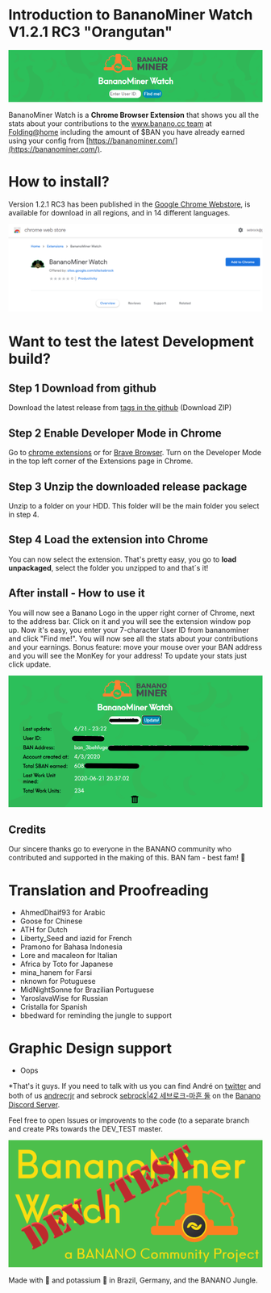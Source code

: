 # Introduction to BananoMiner Watch V1.2.1 RC3 "Orangutan"

![](./assets/mine-intro.png)

BananoMiner Watch is a **Chrome Browser Extension** that shows you all the stats about your contributions to the [www.banano.cc team](https://stats.foldingathome.org/team/234980) at [Folding@home](https://foldingathome.org/) including the amount of $BAN you have already earned using your config from [https://bananominer.com/](https://bananominer.com/).

# How to install?

Version 1.2.1 RC3 has been published in the [Google Chrome  Webstore](https://chrome.google.com/webstore/detail/pdnkikfbjfhikkpopfoaihhfbhaplpfc?authuser=0&hl=en), is available for download in all regions, and in 14 different languages.

![](./assets/1.2.1_store.png)

# Want to test the latest Development build?

## Step 1 Download from github
 Download the latest release from [tags in the github](https://github.com/sebrock/bananominer-watch-DEV_TEST/releases) (Download ZIP)

## Step 2 Enable Developer Mode in Chrome
Go to [chrome extensions](chrome://extensions) or for [Brave Browser](brave://extensions).
Turn on the Developer Mode in the top left corner of the Extensions page in Chrome. 

## Step 3 Unzip the downloaded release package 
Unzip to a folder on your HDD. This folder will be the main folder you select in step 4.

## Step 4 Load the extension into Chrome
You can now select the extension. That's pretty easy, you go to **load unpackaged**,  select the folder you unzipped to and that´s it!

## After install - How to use it
You will now see a Banano Logo in the upper right corner of Chrome, next to the address bar.
Click on it and you will see the extension window pop up.
Now it's easy, you enter your 7-character User ID from bananominer and click "Find me!".
You will now see all the stats about your contributions and your earnings.
Bonus feature: move your mouse over your BAN address and you will see the MonKey for your address!
To update your stats just click update.


![](./assets/inside-amount.png)

## Credits
Our sincere thanks go to everyone in the BANANO community who contributed and supported in the making of this. BAN fam - best fam! 💛

# Translation and Proofreading
- AhmedDhaif93 for Arabic
- Goose for Chinese
- ATH for Dutch
- Liberty_Seed and iazid for French
- Pramono for Bahasa Indonesia
- Lore and macaleon for Italian
- Africa by Toto for Japanese
- mina_hanem for Farsi
- nknown for Potuguese
- MidNightSonne for Brazilian Portuguese
- YaroslavaWise for Russian
- Cristalla for Spanish
- bbedward for reminding the jungle to support 

# Graphic Design support
 - Oops

*That's it guys. If you need to talk with us you can find André on [twitter](https://twitter.com/andrecrjr) and both of us [andrecrjr](https://discordapp.com/users/2731
) and sebrock [sebrock|42 세브로크-마흔 둘](https://discordapp.com/users/4242) on the [Banano Discord Server](https://chat.banano.cc/).

Feel free to open Issues or improvents to the code (to a separate branch and create PRs towards the DEV_TEST master.

![](./assets/DEVTEST_repository-card-small.png)

Made with 🧡 and potassium 🍌 in Brazil, Germany, and the BANANO Jungle.
